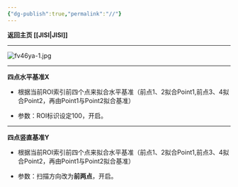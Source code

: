 ```yaml
---
{"dg-publish":true,"permalink":"//"}
---
```



**返回主页 [[JISI\|JISI]]**

---

![fv46ya-1.jpg](https://armtc.jisi.ga/i/2022/12/17/gr5f4v-1.jpg)


---

**四点水平基准X**
- 根据当前ROI索引前四个点来拟合水平基准（前点1、2拟合Point1,前点3、4拟合Point2，再由Point1与Point2拟合基准）

- 参数：ROI标识设定100，开启。

---
**四点竖直基准Y**
- 根据当前ROI索引前四个点来拟合水平基准（前点1、2拟合Point1,前点3、4拟合Point2，再由Point1与Point2拟合基准）

- 参数：扫描方向改为**前两点**，开启。

